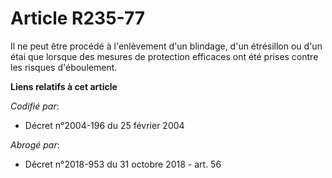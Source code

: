 # Article R235-77

Il ne peut être procédé à l'enlèvement d'un blindage, d'un étrésillon ou d'un étai que lorsque des mesures de protection
efficaces ont été prises contre les risques d'éboulement.

**Liens relatifs à cet article**

_Codifié par_:

  - Décret n°2004-196 du 25 février 2004

_Abrogé par_:

  - Décret n°2018-953 du 31 octobre 2018 - art. 56
